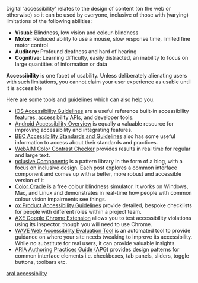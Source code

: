 Digital ‘accessibility’ relates to the design of content (on the web or otherwise) so it can be used by everyone, inclusive of those with (varying) limitations of the following abilities:

-   **Visual:** Blindness, low vision and colour-blindness
-   **Motor:** Reduced ability to use a mouse, slow response time, limited fine motor control
-   **Auditory:** Profound deafness and hard of hearing
-   **Cognitive:** Learning difficulty, easily distracted, an inability to focus on large quantities of information or data

**Accessibility** is one facet of usability. Unless deliberately alienating users with such limitations, you cannot claim your user experience as usable until it is accessible

Here are some tools and guidelines which can also help you:

-   [iOS Accessibility Guidelines](https://developer.apple.com/accessibility/ios/) are a useful reference built-in accessibility features, accessibility APIs, and developer tools.
-    [Android Accessibility Overview](https://developer.android.com/guide/topics/ui/accessibility/) is equally a valuable resource for improving accessibility and integrating features.
-    [BBC Accessibility Standards and Guidelines](http://www.bbc.co.uk/guidelines/futuremedia/accessibility/) also has some useful information to access about their standards and practices.
-  [WebAIM Color Contrast Checker](https://webaim.org/resources/contrastchecker/) provides results in real time for regular and large text.
- [nclusive Components](https://inclusive-components.design/) is a pattern library in the form of a blog, with a focus on inclusive design. Each post explores a common interface component and comes up with a better, more robust and accessible version of it
-  [Color Oracle](http://colororacle.org/) is a free colour blindness simulator. It works on Windows, Mac, and Linux and demonstrates in real-time how people with common colour vision impairments see things.
- [ox Product Accessibility Guidelines](http://accessibility.voxmedia.com/) provide detailed, bespoke checklists for people with different roles within a project team.
-   [AXE Google Chrome Extension](https://chrome.google.com/webstore/detail/axe-coconut/iobddmbdndbbbfjopjdgadphaoihpojp?hl=en) allows you to test accessibility violations using its inspector, though you will need to use Chrome.
-   [WAVE Web Accessibility Evaluation Tool](http://wave.webaim.org/) is an automated tool to provide guidance on where your site needs tweaking to improve its accessibility. While no substitute for real users, it can provide valuable insights.
- [ARIA Authoring Practices Guide (APG)](https://www.w3.org/WAI/ARIA/apg/) provides design patterns for common interface elements i.e. checkboxes, tab panels, sliders, toggle buttons, toolbars etc.


[aral accessibility](https://www.a11yproject.com/)